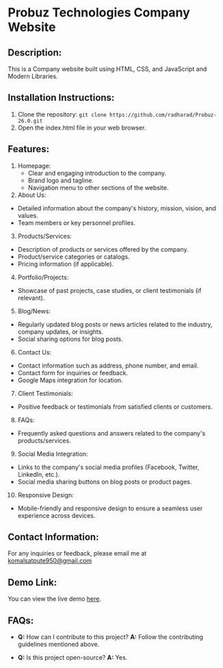 # Probuz Technologies Company Website

## Description:
This is a Company website built using HTML, CSS, and JavaScript and Modern Libraries.

## Installation Instructions:
1. Clone the repository: `git clone https://github.com/radharad/Probuz-26.0.git `
2. Open the index.html file in your web browser.

## Features:
1. Homepage:
   - Clear and engaging introduction to the company.
   - Brand logo and tagline.
   - Navigation menu to other sections of the website.
2. About Us:
  - Detailed information about the company's history, mission, vision, and values.
  - Team members or key personnel profiles.
3. Products/Services:
  - Description of products or services offered by the company.
  - Product/service categories or catalogs.
  - Pricing information (if applicable).
4. Portfolio/Projects:
  - Showcase of past projects, case studies, or client testimonials (if relevant).
5. Blog/News:
  - Regularly updated blog posts or news articles related to the industry, company updates, or insights.
  - Social sharing options for blog posts.
6. Contact Us:
  - Contact information such as address, phone number, and email.
  - Contact form for inquiries or feedback.
  - Google Maps integration for location.
7. Client Testimonials:
  - Positive feedback or testimonials from satisfied clients or customers.
8. FAQs:
  - Frequently asked questions and answers related to the company's products/services.
9. Social Media Integration:
  - Links to the company's social media profiles (Facebook, Twitter, LinkedIn, etc.).
  - Social media sharing buttons on blog posts or product pages.
10. Responsive Design:
  - Mobile-friendly and responsive design to ensure a seamless user experience across devices.

## Contact Information:
For any inquiries or feedback, please email me at komalsatpute950@gmail.com

## Demo Link:
You can view the live demo [here](https://calm-zuccutto-3cc79e.netlify.app).

## FAQs:
- **Q:** How can I contribute to this project?
  **A:** Follow the contributing guidelines mentioned above.

- **Q:** Is this project open-source?
  **A:** Yes.
